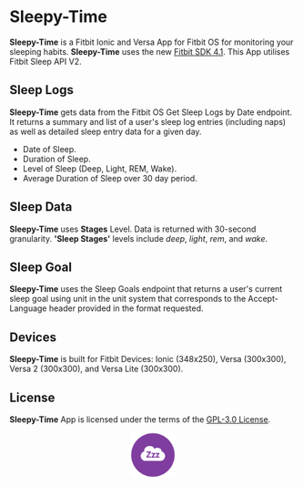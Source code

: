 # Sleepy-Time
**Sleepy-Time** is a Fitbit Ionic and Versa App for Fitbit OS for monitoring your sleeping habits. **Sleepy-Time** uses the new [Fitbit SDK 4.1](https://github.com/Fitbit). This App utilises Fitbit Sleep API V2.

## Sleep Logs
**Sleepy-Time** gets data from the Fitbit OS Get Sleep Logs by Date endpoint. It returns a summary and list of a user's sleep log entries (including naps) as well as detailed sleep entry data for a given day.

* Date of Sleep.
* Duration of Sleep.
* Level of Sleep (Deep, Light, REM, Wake).
* Average Duration of Sleep over 30 day period.

## Sleep Data
**Sleepy-Time** uses **Stages** Level. Data is returned with 30-second granularity. **'Sleep Stages'** levels include *deep*, *light*, *rem*, and *wake*.

## Sleep Goal
**Sleepy-Time** uses the Sleep Goals endpoint that returns a user's current sleep goal using unit in the unit system that corresponds to the Accept-Language header provided in the format requested.

## Devices
**Sleepy-Time** is built for Fitbit Devices: Ionic (348x250), Versa (300x300), Versa 2 (300x300), and Versa Lite (300x300).

## License
**Sleepy-Time** App is licensed under the terms of the [GPL-3.0 License](/LICENSE). 

<p align="middle">
<img width="80" height="80" src=logo.png>
</p>

